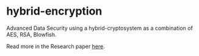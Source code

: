 # hybrid-encryption

Advanced Data Security using a hybrid-cryptosystem as a combination of AES, RSA, Blowfish.

Read more in the Research paper [here](./1630416517353.pdf).
